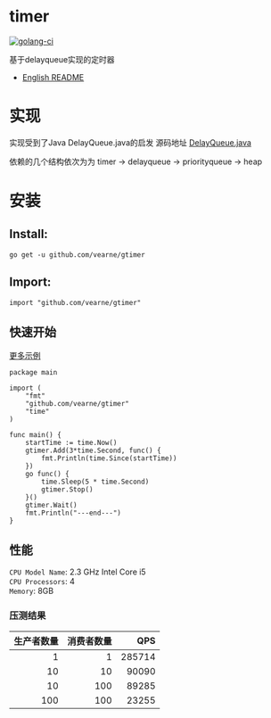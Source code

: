 # timer
[![golang-ci](https://github.com/vearne/gtimer/actions/workflows/golang-ci.yml/badge.svg)](https://github.com/vearne/gtimer/actions/workflows/golang-ci.yml)

基于delayqueue实现的定时器

* [English README](https://github.com/vearne/gtimer/blob/master/README.md)

# 实现
实现受到了Java DelayQueue.java的启发
源码地址
[DelayQueue.java](http://www.docjar.com/html/api/java/util/concurrent/DelayQueue.java.html)

依赖的几个结构依次为为
timer -> delayqueue -> priorityqueue -> heap

# 安装
## Install:

```
go get -u github.com/vearne/gtimer
```
## Import:
```
import "github.com/vearne/gtimer"
```


## 快速开始
[更多示例](https://github.com/vearne/gtimer/blob/master/example)
```
package main

import (
	"fmt"
	"github.com/vearne/gtimer"
	"time"
)

func main() {
	startTime := time.Now()
	gtimer.Add(3*time.Second, func() {
		fmt.Println(time.Since(startTime))
	})
	go func() {
		time.Sleep(5 * time.Second)
		gtimer.Stop()
	}()
	gtimer.Wait()
	fmt.Println("---end---")
}
```

## 性能

`CPU Model Name`: 2.3 GHz Intel Core i5     
`CPU Processors`: 4     
`Memory`: 8GB

### 压测结果


| 生产者数量 | 消费者数量 | QPS | 
| ---------:| ----------:| --------:| 
| 1| 1                      | 285714             |  
| 10| 10                    | 90090                |  
| 10| 100                   | 89285              |  
| 100| 100                  | 23255              |  





